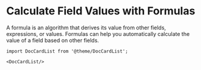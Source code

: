 # Calculate Field Values with Formulas

A formula is an algorithm that derives its value from other fields, expressions, or values. Formulas can help you automatically calculate the value of a field based on other fields.


```mdx-code-block
import DocCardList from '@theme/DocCardList';

<DocCardList/>
```

<!-- 

---
title: 通过公式计算字段值
shortTitle: 公式
description: 公式引擎可以帮助非程序员快速实现一些简单的业务逻辑，类似Excel公式，它是从其他字段、表达式或值派生其值的一种算法，可以帮助您根据其他字段自动计算一个字段的值。
---

## 什么是公式？

### 公式实例

```js
Total_Pay = 
IF(Total_Hours__c <= 40, Total_Hours__c * Hourly_Rate__c, 
40 * Hourly_Rate__c + 
(Total_Hours__c - 40) * Overtime_Rate__c)
```

### 公式中的元素

公式可以包含对字段值、运算符、函数、文字表示值或其他公式的引用。使用任意或所有这些元素构建公式。

### 文字表示值

您输入的未经计算或更改的文本字符串或数字。

例如，如果您有一个总是要乘以金额的 2% 的值，公式将会包含该金额的 2% 的文字表示值：

```javascript
ROUND((amount*0.02), 2)
```


此示例包含公式每个可能的部分：

* 一个称为 ROUND 的函数，用于返回一个数值舍入为指定小数位数的数值。
* 名为“金额”的字段引用。
* 一个运算符 \*，告诉公式生成器用文字表示值 0.02 乘以金额字段的值。
* 一个文字表示数值 0.02。对所有百分数使用小数值。要在您的公式中包括实际文本，应将其括在引号内。
* 此公式中的最后一个数字 2 是确定要返回的小数位数的 ROUND 函数所需的输入。

### 函数

函数即系统定义的公式，可能需要您的输入值，并返回一个或几个值。例如，TODAY() 不需要输入值，但会返回当前日期。TEXT(value) 函数需要您输入百分比、数字或货币并返回文本。

### 运算符

一个符号，指定要执行的计算类型或其执行顺序。例如，“+”号指定两个值应相加。左括号和右括号指定想要先计算的表达式。

### 字段引用

使用合并字段引用另一个自定义字段或标准字段的值。

合并字段的语法对于标准字段是 `field_name`，对于自定义字段是 `field_name__c`。相关对象上合并字段的语法是 `reference_to_field_name.field_name`，必要时可在您的公式中插入合并字段，并且理论上支持无限层次的扩展引用，比如三层引用写法为`reference_to1_field_name.reference_to2_field_name.field_name`。

支持引用当前登录用户相关字段，写法是以`$user`开头来表示当前登录用户的引用，并用点符号来连接后续要扩展引用的属性，比如`$user.name`表示引用当前用户的名称，`$user.organization.name`表示引用当前用户所属组织的名称。

要引用关联字段指向的记录id只要用点符号来连接`_id`即可，比如`reference_to_field_name._id`，`$user._id`。

除了可以用 `$user` 开头的表达式来引用当前登录用户信息，还可以用 `$userSession` 开头的表达式来引用当前登录用户的 UserSession，详情请参阅 [如何创建公式字段 - $userSession](#$userSession)。

### 跨对象引用

公式在服务端执行，因此可以在公式中引用当前记录相关表中的数据。

例如以下语法可以引用付款记录对应的合同记录对应的客户名称。

```js
  payment.contract.account.name
```

### 在哪些地方可以使用公式?

华炎魔方的许多地方都可以使用公式。开始使用公式之前，请了解其用法的差别。

* **批准过程：** 定义记录必须满足才能进入批准过程的条件。
* **批准步骤：** 定义记录必须满足才能进入批准步骤的条件。
* **字段默认值：** 在用户创建记录时向自定义字段应用一个值。使用公式可以定义默认值。用户可以更改默认值。默认值可以由使用您指定的值、合并字段或表达式的公式确定。
* **公式字段：** 使用您指定的值、合并字段或表达式。自动计算自定义字段的值。用户不能更改公式字段的值。
* **验证规则：** 防止用户在标准/自定义字段中输入无效值。验证规则可以基于公式，并在用户输入无效值时，向用户显示出错消息。
* **字段更新：** 自动将字段值更改为您指定的值。公式中可以包括其他值、合并字段或表达式。可以将字段更新设置为因工作流规则或批准过程而发生。
* **工作流规则：** 定义记录触发工作流规则时必须满足的条件。

| 用法 | 何时执行？ | 只读？ | 可以指定空处理？ |
|----|----|----|----|
| **批准过程** | 记录提交待批准 | 不适用 | 否 |
| **批准步骤** | 记录提交待批准 | 不适用 | 否 |
| **字段默认值** | 创建记录时 | 否 | 否 |
| **公式字段** | 记录被保存后 | 是 | 是 |
| **验证规则** | 记录被保存前 | 不适用 | 否 |
| **字段更新** | 工作流或批准过程中 | 不适用 | 否 |
| **工作流规则** | 保存记录时 | 不适用 | 否 |

### 公式返回的数据类型

公式的数据类型决定预期从公式返回的数据的类型。

* **文本：** 返回字符串。除公式输出外，若还要显示文本，请将该文本放入引号中。对文本、多行文本、网址、邮件地址和自动编号等字段使用文本数据类型。
* **布尔：** 返回 true（真） 或false（假）。该字段在记录详细信息页面和报表中显示为复选框。使用 true 作为选中值，使用 false 作为未选中值。
* **金额：**  只能输入数值内容，默认2位小数，也可以指定小数位数。
* **日期：** 返回代表日历中某一天的日期。当前日期可通过在公式中调用内部函数 TODAY() 获得。
* **日期时间：** 返回表示时间中某一时刻的数据。日期时间字段包括日期，还包括由小时、分钟和秒组成的一天中的时刻。您可以使用 NOW() 函数在公式中插入当前日期和时间。
* **数字：** 返回正负整数或小数（最多 18 位）。华炎魔方对公式字段使用四舍五入平分规则。例如，12.345 变为 12.35 和 -12.345 变为 -12.35。
* **百分比：** 返回后跟百分号的百分比格式数字（最多 18 位）。百分比数据存储为小数，值为除以 100 后得到的小数，即 90% 等于 0.90。
* **时间（暂不支持）：** 返回表示时间中某一时刻的数据，没有日期。时间字段包含小时、分钟、秒和毫秒的时间。您可以使用 TIMENOW() 函数在公式中插入当前日期。


## 如何创建公式字段

 ![](https://console.steedos.cn/api/files/images/tHr5Fzev7ykx3sAbq)

* 按照与创建自定义字段相同的方式开始构建一个公式字段，字段类型选择公式。
* 选择公式的数据类型。根据计算的输出值为您的公式选择适当的数据类型。
* 选择数值、金额或百分比数据类型的小数位数，数字长度最长为18位数。
* 如果您的公式引用任何数字、金额或百分比字段，则应选择一个选项以处理空白字段。
* 可以在公式中引用当前对象上的“相关表”或“主表/子表”字段来实现跨对象公式。
* 可以在公式中输入_id来引用当前记录的id值。
* 可以在公式中输入$user变量来引用当前登录用户的相关信息。
* 也可在描述框中输入公式字段描述，单击保存完成操作。


### 重算公式值

对于已经存在的历史记录数据，很多情况下公式字段值不会重新计算，此时您应该选择公式字段后台详细配置页面上的“重算公式值”按钮来手动重新计算该值。这些情况包括但是不限于以下情况：

* 更改公式字段定义（如小数位数，公式内容，数据类型、空白字段处理等）。
* 更改在公式内容中引用字段的相关属性，比如更改其字段类型、小数位数，更改其公式字段的数据类型、公式表达式或其他属性等。

> 在正式环境中请谨慎修改对象的某些字段属性，比如字段类型，字段公式表达式，下拉选择框可选项列表等，因为对于已经存在的历史记录数据可能不会重新触发字段值重算，对于公式字段值，只能通过手动操作这里的“重算公式值”按钮来修正历史数据。


### 使用日期和日期时间公式字段的提示

* 日期和日期时间字段不能交替使用。名称本身不能表示某个字段是日期还是日期时间。例如，创建日期和上次修改日期是日期时间字段，而上次活动日期是日期字段。使用 DATEVALUE 函数可将日期时间字段转换为日期字段。
* 将加和减运算符与日期或日期时间字段结合使用来计算持续时间。例如，从一个日期中减去另一个日期来计算两者之间相差的天数。同样，您可以从一个日期时间中减去另一个日期时间，获得以数字表示的两者之间相差的天数。
* 将加和减运算符与数字结合使用，返回其他日期或日期时间。例如，`CreatedDate + 5` 计算记录的创建日期之后五天的日期和时间。注意，表达式返回的数据类型与给定的数据类型相同；日期字段加上或减去某个数字会返回日期，日期时间字段加上或减去某个数字会返回日期时间。
* 在使用小数计算日期时，公式会忽略小数点后的所有数字。例如：
* 公式TEXT(TODAY())将返回当天的日期字符串，比如2020-09-30, TODAY是按utc时间取日期，这点跟TODAY()一样。
  * 公式TODAY() + 1将返回当天日期+1天的日期值，即可以直接用+号运行运算。
  * 公式TODAY() + 0.7将返回当天的日期值，而不是+1天的日期值，因为日期计算时小数部分会被忽略只取整数部分，公式TODAY() + 1.2将返回当天日期+1天的日期值。
  * 公式TODAY() + 1.5 + 0.5或TODAY() + 0.5 + 1.5将返回当天日期+1天，而不是+2天的日期值，因为日期计算时所有的小数都部分都会被忽略不会累加，正确的写法是用括号让数值先计算：TODAY() + (1.5 + 0.5)。
  * 公式NOW() + 1.1将返回当前时间增加1.1天后的时间值，即增加1天2小时24分（1天的0.1）。就是说时间类型是支持小数点计算的，单位是天。
  * 公式T1 - T2，如果以上两个日期时间字段值之差是 5.52，将意味着两个值分隔 5 天、12 小时（1 天的 0.5）和 28 分钟（1 天的 0.02）。
    要先计算两个小数的值，应该用括号将它们组合在一起。例如：
  * TODAY() + 0.5 + 0.5 与 TODAY() + 0 + 0 相同，即今天的日期。
  * TODAY() + (0.5+0.5) 与 TODAY() + 1 相同，即明天的日期。
    关于时区，请参考在公式中使用日期、日期时间和时间值

### 使用数字公式字段的提示

* 在公式中使用百分比字段时，使用百分比的小数形式。例如，`IF(Probability =1...)` 表示 100% 可能性，`IF(Probability =0.9...)`表示 90% 可能性。
* 在公式中将自动编号字段作为文本字段引用。
* 您的公式的输出值必须小于 18 位数。
* 公式中可以包含数字、百分比和货币的混合：`AnnualRevenue / NumberOfEmployees`。
* 公式运算时把公式引用的其他字段作为变量传入以及华炎魔方界面显示公式字段时，都会识别字段上设置的小数位数，并使用四舍五入平分规则处理公式字段值。例如，12.345 变为 12.35 和 −12.345 变为 -12.35。但是公式字段本身的输出值不受这里设置的小数位数影响，所以公式中应该使用。
* ROUND函数来处理计算结果的小数位数。
* 要视任意空白字段为零值，请选择将空白字段视为零。要将这些字段留空，请选择将空白字段视为空白，在华炎魔方低代码中该属性默认为“空白字段视为零”。


### 使用文本公式字段的提示

* 要在公式字段中插入文本，用引号将文本引起来。例如，要显示“CASE: 123”，使用本公式 `“CASE: “& CaseNumber__c.`
* 在引号或反斜线之前使用反斜线 ( \\ ) 字符，可在您的输出值中将其插入为文字值。例如，公式中的`“Trouble\ \Case \"Ticket\": ”` 会在详细信息页面显示 `Trouble\Case “Ticket”:`（暂不支持，即目前无法在公式中编写带引号或反斜线的字符串）

### 使用布尔公式字段的提示

部分函数是不支持输出boolean类型值的，已知不支持的函数有 BLANKVALUE, CASE, IF。

比如以下公式配置会报错：

```javascript
IF(location_type = 'Van', true, false)
```


应该使用`ocation_type = 'Van'`来简化该公式。

同样的，以下公式配置也会报错：

```javascript
CASE(Days_Open__c, 1,  true,false)
```


应该使用`Days_Open__c = 1`来简化该公式。


### 使用选项列表公式字段的提示

在公式中使用select字段类型时，有单选和多选两种，分别对应到公式中的单选选项列表`picklist`和多选选项列表`multipicklist`这两种数据类型，只有少量公式函数支持这两种数据类型。

#### 支持单选选项列表的函数

* ISPICKVAL: 将选项列表的值与单个值进行比较。
* CASE：将选项列表的值与多个值进行比较。
* TEXT：返回选项列表值的 API 名称，以便您可在支持文本值的函数（例如 CONTAINS）中使用对值的引用（即使显示值已更改）。
* ISBLANK：判断字段值是否为空。

#### 支持多选选项列表的函数

* INCLUDES：决定多选选项列表字段中选择的任何值是否等于您所指定的文本文字。
* ISBLANK：判断字段值是否为空。

### 跨对象公式

我们有时需要在当前对象上通过公式字段来引用其他关联对象上的字段值，这种跨越两个及以上的对象的公式我们称为跨对象公式。

可以在当前对象上配置“相关表”或“主表/子表”类型的字段来引用其他对象，跨对象公式就是通过在公式中引用当前对象上这两种字段型，然后进一步引用其关联对象上的字段来实现跨对象公式。

跨对象公式一般形如`fieldNameA.fieldNameB`，其中`fieldNameA`是当前对象上的“相关表”或“主表/子表”字段名称，`fieldNameB`是`fieldNameA`字段关联到的对象上的某个字段名称，比如联系人对象上有一个名为“所属客户”`（account）`的“主表/子表”字段，引用了对象“业务伙伴”`(accounts)`，我们可以在联系人对象定义一个公式字段来输出联系人所属客户的网址，该公式字段的公式表达式应该配置为`account.website`。

可以在跨对象公式中用点符号连接各级对象上的外键字段以形成引用链，理论上支持无限层次的引用，但是出于性能考虑请避免引用层级过多，比如上面提到的联系人对象上可以配置公式`account.created_by.name`表示输出联系人所属客户的记录创建人的名称。

需要注意的是，跨对象公式最后一个引用链不可以是外键字段，即不可以是相关表”或“主表/子表”类型的字段，比如上面提到的联系人对象上的公式如果配置为`account.created_by`是表示输出联系人的创建人，但是这是不合法的，因为`created_by`是一个外键字段，它指向了关联创建人整条记录，而不是只输出关联创建人的某个字段值，所以正确的写法是需要再向`created_by`这个外键字段进一步扩展引用其下一级对象的字段，比如上面提到的`account.created_by.name`就是一个合法的跨对象公式。

如果是想让公式输出外键字段值本身，可以在最后扩展引用下其关联对象的主键字段（即`_id`）即可，也就是把公式表达式写成`account.created_by._id`就可以输出联系人所属客户的创建人`_id`值。

### $user 

可以在公式中输入`$user` 变量来引用当前登录用户的相关信息，作为跨对象公式的一种，你也应该在其后用点符号来扩展引用链，`$user`指向的是`space_users`表而不是`users`表，所以只能从 space_users 表中外键字段开始扩展其引用链，比如`$user.organization.owner.name`，更多可扩展属性请参考 [space_users对象源码](https://github.com/steedos/steedos-platform/blob/master/packages/standard-objects/space_users.object.yml)。

### $userSession

在公式中输入`$userSession` 变量是引用当前登录用户信息的另一种方式，与 `$user` 变量不同，它是一个指向 userSession 的变量，而 `$user` 是一个指向`space_users`表的跨对象公式。

比如`$userSession.roles`可以获取当前用户所属权限集，`$userSession.is_space_admin`可以获取当前用户是否是工作区管理员。

### 关于公式级联触发的提示

* 在一个公式字段A被另一个公式字段B引用的情况下，当某种原因触发字段A更新重算后，会级联触发公式字段B也更新重算。
* 当多个公式字段之间存在多层级联引用的情况下，其中一个字段被触发更新重算的话，会逐层触发级联更新重算。
* 如果累计汇总字段汇总的是一个公式字段，那么当公式字段值变更时，会触发该汇总字段重新汇总更新值。
* 如果累计汇总字段被一个公式字段引用，那么当汇总字段被更新时，也会触发该公式字段更新重算。

```yaml
公式字段之间如果出现循环引用的话，华炎魔方是能智能识别并阻止相关字段配置生效的。
```

## 累计汇总计算

累计汇总字段会自动计算相关记录中的值。您可以创建累计汇总字段，使其值基于主表/子表关系中某个子表的字段值汇总，并在主记录中显示该汇总结果。子表记录必须通过主表/子表直接与主记录相关。例如，您要在客户的发票相关列表中显示所有相关发票自定义对象记录的发票总金额。您可在名为“发票总金额”的自定义金额字段中定义这一汇总信息。

可以使用累计汇总字段执行不同类型的汇总计算。比如可以计算与主记录相关的子记录的数量，也可以计算子记录中字段的总和、最小值或最大值。

 ![](https://console.steedos.cn/api/files/images/wFpwd8HRYZKQBugrQ)

### 创建累计汇总字段

在对象（位于主表/子表的主侧）上定义累计汇总字段。

如果关系已经不存在，请首先在子表侧创建一个主对象与子对象之间的主表/子表关系，用于表示正在汇总的记录的值与被汇总的记录之间的关系。

在您希望显示累计汇总字段值的对象上新建字段。 汇总字段汇总了相关对象上的记录中的值，因此该对象（您在上面创建了该字段）应位于主表/子表关系的主侧。

 ![](https://console.steedos.cn/api/files/images/ocCQZG5J7Ev68wRtj)

* **所属对象**：即主表/子表关系中的主对象。
* **显示名称**：希望该汇总字段显示的名称。
* **字段名**：该字段的唯一性api名称。
* **字段类型**：请选择“累计汇总”。
* **默认值**：因为字段值是计算得出的，所以默认值在此处无效。
* **字段分组**：希望该字段显示在哪个分组上。
* **精度**：数值字段的精度。
* **小数位数**：希望该汇总结果保留的小数位数。
* **要汇总的对象**：选择主表/子表关系中子表上的对象，该对象包含您要汇总的记录。
* **汇总类型：**
  * **COUNT**：汇总子表一共有多少条记录，返回记录总条数。
  * **SUM**：对在“要聚合的字段”选项中选择的字段的值进行累加汇总。仅数字、金额和百分比字段类型可用。
  * **AVG**：对在“要聚合的字段”选项中选择的字段的值进行总和平均值计算。仅数字、金额和百分比字段类型可用。
  * **MIN**：对在“要聚合的字段”选项中选择的字段的值进行大小比较并取出最小值。仅数字、金额、百分比、日期和日期时间字段可用。
  * **MAX**：对在“要聚合的字段”选项中选择的字段的值进行大小比较并取出最大值。仅数字、金额、百分比、日期和日期时间字段可用。
* **要聚合的字段**：请选择子表上的某个字段，这个字段就是要进行SUM/AVG/MIN/MAX进行聚合计算的字段。对于除COUNT外的其他汇总类型，此项必填，反之不需要填写该字段。
* **过滤条件**：如果要在汇总计算时，只包含特定的记录组，请在过滤条件中输入筛选条件，比如只汇总2021年1月1号早上8点前创建的记录。
* **其他**：勾选上需启用的功能开关等，单击保存结束操作。

#### 汇总时过滤条件

如果要在汇总计算时，只包含特定的记录组，可以在过滤条件中输入对应的筛选条件。

 ![](https://console.steedos.cn/api/files/images/ZyC33ihKCtojL3S8y)

* 这些过滤条件过滤的是子表记录而不是主表记录。
* 字段输入框中列出的是子表对象中可用于过滤的字段名称供选择。
* 运算符输入框中列出的是基于左侧选中字段的字段类型所支持的过滤条件运算符，比如字符类型的字段有“包含”运算符，而金额类型没有。
* 值是一个纯文本输入框，当左侧字段类型不同时，请按不同的输入规范输入文本字符：
  * **数值、金额、百分比**：请输入合法的数值，比如1.2,3000。
  * **布尔**：请输入`"true", "True", "TRUE", "1"`表示真，或输入`"false", "False", "FALSE", "0"`表示假。
  * **日期**：请输入类似`2020-02-12`格式的值，它表示的值是`2020-02-12T00:00:00.000Z`，即这里转换为按utc的0点时间值来过滤。
  * **日期时间**：请输入类似`2020-02-12 12:00`格式的值，它表示的值是`2020-02-12T04:00:00.000Z`，即这里会按当前时区转换为utc时区下的时间值来过滤。
  * **相关表**：请输入记录的_id值，比如`rbNxQ3mK6CFs8LWbr`要表示要引用记录的ID值。
  * **主表/子表**：同相关表。
  * **其他**：按文本值过滤。
* 可以输入多个过滤条件，最终会按AND逻辑连接输出这些条件，不支持按OR或更复杂的逻辑过滤。

#### 批量重算汇总值

对于已经存在的历史记录数据，很多情况下累计汇总字段值不会重新计算，此时您应该选择累计汇总字段后台详细配置页面上的“批量重算汇总值”按钮来手动重新计算该值。这些情况包括但是不限于以下情况：

* 更改累计汇总定义（如对象、要聚合的字段、汇总类型、过滤条件等）。
* 更改在累计汇总字段“要聚合的字段”中引用字段的相关属性，比如更改其字段类型，更改其公式字段的表达式等。

> 在正式环境中请谨慎修改对象的某些字段属性，比如字段类型，字段公式表达式，下拉选择框可选项列表等，因为对于已经存在的历史记录数据可能不会重新触发字段值重算，对于累计汇总字段值，只能通过手动操作这里的“批量重算汇总值”按钮来修正历史数据。

#### 实施提示

* 可在所有具有主表/子表关系的主侧对象上创建累计汇总字段，无论两侧对象是标准对象还是自定义对象。
* 当某个对象上无法创建累计汇总字段时，请先在该对象的子表上创建主表/子表关系。
* 累计汇总字段中能够计算的字段类型取决于汇总类型及其要聚合的字段的字段类型。例如：
  * 当选择 SUM 或 AVG 作为累计类型时，数字、金额和百分比字段均可用。
  * 当选择 MIN 或 MAX 作为累计类型时，数字、金额、百分比、日期和日期时间字段均可用。
  * 当选择COUNT作为累计类型时，将直接汇总子表记录条数总合而与子表的字段无关，不需要选择“要聚合的字段”。
* 有时，您无法更改您在累计汇总字段中引用字段的字段类型，这是因为累计汇总字段中能够计算的字段类型依赖于要聚合的字段的字段类型，华炎魔方暂时未处理此类逻辑校验，请谨慎随意变更正式环境中的字段类型。
* 在对象上创建了累计汇总字段后，不能将该汇总字段依赖的子表对象中的主表/子表类型字段的字段类型变更为相关表或其他字段类型，华炎魔方暂时未处理此类逻辑校验，请谨慎随意变更正式环境中的字段类型。
* 累计汇总字段可以引用公式字段，即“要聚合的字段”可以选择公式字段类型的字段，当公式值变更后会触发累计汇总字段重新汇总计算并更新字段值。
* 公式字段中也可以引用累计汇总字段，当累计汇总字段值变更时会重新触发相关公式字段重算其字段值。
* 就目前来说，累计汇总字段中引用了包含派生即时值的跨对象字段引用或函数（如 NOW 或 TODAY的）公式字段时，华炎魔方按普通公式的方式处理，不加以区别对待，但是您不应该这么配置，这不只是实际需求中不应该有这种逻辑，更是因为这种配置会带来性能方面的极大损耗。
* 就目前来说，累计汇总字段值变更时，不会重新触发引用了该汇总字段的工作流规则、验证规则或其他自动规则中的公式计算。
* 在正式环境中请谨慎修改对象的某些字段属性，比如字段类型，字段公式表达式，因为对于已经存在的历史记录数据可能不会重新触发字段值重算。
* 计算累计汇总字段值可能需要 30 分钟或以下，取决于受影响的记录的数量和其他因素。
* 如果验证规则中引用了累计汇总字段，当汇总字段值在变更时也不会触发执行验证规则，比如主记录有一个验证规则，要求累计汇总字段值必须小于100。如果用户对相关子记录的更改将输入超过 100 的值，希望用户无法保存该子表记录，实际上子记录变更时主记录的验证规则是不会被触发的，要实现这个需求，通常的做法是把验证规则配置在子表而不是主表中，类似：`lookup_mater_object_field.summary_value + current_value >= 100。`

#### 最佳实践

* 如果不想让用户看见累计汇总字段计算值，可以将字段设置为隐藏字段。详细记录上用户不能看见的字段仍然会在累计汇总字段中被计算。
* 如果具有验证规则，请考虑它们将如何影响累计汇总字段。子表记录中的值发生变更时，主表记录的累计汇总字段的值也会发生变更。所以保存主表/子表记录时会显示一个验证错误。
* 请注意从子表字段引用主表累计汇总字段与从主表字段引用自身的累计汇总字段是有区别的。从子记录引用的累计汇总字段可能拥有过时值，因为子记录保存时父记录尚未更新。但是，从父级记录中引用累计汇总字段的话，虽然累计汇总字段将始终拥有最新的更新值，但是子记录变更时主记录的验证规则是不会被触发的。
* 创建累计汇总字段之前，请规划其实施。一旦创建，就不能更改所选详细对象，也不能删除累计汇总定义中引用的任何字段。
* 创建累计汇总字段之前，请规划其实施。特别是在生产环境中，一旦产生有价值的历史数据，再修改对象的某些字段属性，比如字段类型，字段公式表达式的话，就需要手动执行 `批量重算汇总值` 来修正历史数据，这将增加不确认性风险。
* 累计汇总字段中不允许自动派生字段，如当前日期或当前用户。禁止字段包含可动态派生值的函数（如 DATEVALUE、NOW 和 TODAY）的公式字段。累计汇总字段中也不允许包含相关对象合并字段的公式字段。
* 应该适当配置 字段索引 以提升数据查询速度，这样可以明显提高累计汇总功能的整体性能。

## 在公式中使用日期、日期时间和时间值

日期使用了两种数据类型：日期和日期时间。数据类型时间不包括日期值，例如工作时间。处理日期时使用的大部分值都是日期数据类型，存储年、月和日。CreatedDate 等一些字段是日期时间字段，意味着它们不仅存储日期值，而且还存储时间值（以 GMT 存储，但以用户的时区显示）。当在记录详细信息页面查看时，日期、日期时间和时间字段以用户的区域设置格式化。时间值的精度以毫秒为单位。日期时间值的精度以秒为单位。

您可在日期、日期时间和时间值上使用加和减等运算符，以计算未来日期或两个日期或时间之间的已过去的时间。例如，如果您将一个日期减去另一个日期，由此得出的值将是两个初始值之差（天）（数字数据类型）。两个日期时间值之间的同一操作将返回十进制值，表示天、小时和分钟数之差。两个时间值的相同操作会返回毫秒。

例如，如果两个日期时间值之差是 5.52，这意味着两个值分隔 5 天、12 小时（1 天的 0.5）和 28 分钟（1 天的 0.02）。您还可以添加数字值到日期和日期时间。例如，操作 `TODAY() + 3` 将返回今天日期后的三天。

在整个示例中，使用了变量日期和日期时间以代替实际日期和日期时间字段或值。

### today()、now() 和 timenow()

* TODAY() 函数以日期数据类别返回当前日、月和年。对于希望了解自上一天过去的天数、未来某些天数中的日期或仅仅希望显示当前日期的公式，本函数非常有用。
* NOW() 函数返回当前时刻的日期时间值。当关心当天的特定时间以及日期时，这将非常有用。
* TIMENOW() 函数会返回 GMT 的值，并表示不带日期的当前时间。如果您需要当前小时、分钟、秒或毫秒，使用此函数，而不是 NOW() 函数。此值对跟踪时间（例如轮班或经过时间）有用。

### date()函数

DATE() 函数返回日期值，给定年、月和日。数字 Y/M/D 值和 YEAR()、MONTH() 和 DAY() 函数是 DATE() 的有效参数。例如，`DATE( 2013, 6, 1 )` 返回2013 年 6 月 1 日。同样，`DATE( YEAR( TODAY() ), MONTH( TODAY() ) + 3, 1)` 返回当年今天起三个月的第一天的日期值，假定该日期有效（例如，月份在 1 和 12 之间）。

如果输入的 Y/M/D 值导致无效的日期，DATE() 函数并不会报错，而是会返回一个可能错误的值，比如非闰年的DATE(2021,2,29)将返回2021-03-01，DATE(2021,121,29)将返回2031-01-29，因此错误检查是使用日期值的重要部分。您可在示例日期格式中阅读有关处理无效日期的方法。

### 在日期时间和日期之间转换

日期和日期时间是不可交换的数据类型，因此在日期和日期时间值之间执行操作时，您需要转换这些值，使它们具有相同的类型。一些函数（如 `YEAR()`、`MONTH()` 和 `DAY()`）还仅适用于日期值，因此必须首先转换日期时间值。

使用 `DATEVALUE( datetime )` 函数返回日期时间的日期值。例如，要从日期时间获取年，使用 `YEAR( DATEVALUE( datetime ) )`。

您可以使用 `DATETIMEVALUE( TEXT(date) )` 函数将日期值按GMT时区转换为日期时间。时间将设置为格林威治标准时间 (GMT) ，然后显示时会按用户所有时区显示。对于北京时间，`DATETIMEVALUE( TEXT(TODAY()) )` 将返回当天的utc0点，华炎魔方界面上将显示为当天的上午8:00而不是当天的 00:00。

### 在日期时间和时间之间转换

TIMEVALUE() 函数返回的时间数据类型值的格式为 24 小时制的`“HH:MM:SS.MS”(hours:minutes:seconds.milliseconds)`数字 H/M/S/MS 值和 HOUR()、MINUTE()、SECOND() 和 MILLISECOND() 函数是 TIMEVALUE() 的有效参数。

使用 TIMEVALUE(text) 函数，把文本值、文本类型合并字段或表达式转换为时间类型。例如，使用 `TIMEVALUE(LPAD(TEXT(HOUR(ClosedDate)), 2, "0") & ":" & LPAD(TEXT(MINUTE(ClosedDate)), 2, "0") & ":" & LPAD(TEXT(SECOND(ClosedDate)), 2, "0") & "." & LPAD(TEXT(MILLISECOND(ClosedDate)), 3, "0"))` 从 ClosedDate 日期时间值中提取时间。

### 在日期和文本之间转换

如果希望将日期作为字符串一部分包含，在 TEXT() 函数中包含日期值以转换为文本。例如，如果希望将今天的日期转换为文本，使用： `"Today's date is " & TEXT( TODAY() )`

这将以格式“YYYY-MM-DD”而不是取决于区域设置的格式返回日期。先从日期中提取日、月、年，然后按所需格式重新组合，即可更改公式。例如： `"Today's date is " & TEXT( MONTH( date ) ) & "/" & TEXT( DAY( date ) ) & "/" & TEXT( YEAR( date ) )`

您还可以将文本转换为日期，以便将字符串值与您的其他日期字段和公式一起使用。您将希望文本的格式为“YYYY-MM-DD”。使用本公式以返回日期值： `DATEVALUE( "YYYY-MM-DD" )`

### 在日期时间和文本之间转换

您可使用 TEXT() 函数在字符串包含日期时间值，但需要小心时区。例如，考虑本公式： `"The current date and time is " & TEXT( NOW() )`

在本公式中，NOW() 偏移到 GMT。通常，NOW() 将在查看时转换成用户的时区，但由于被转换为文本，因此转换不会发生。因此，如果您在 8 月 1 日北京时间 (GMT-10) 下午6点 执行本公式，结果是“The current date and time is 2021-08-01 10:00:00Z”。

当将日期时间转换为文本时，将在最后包含“Z”以表示 GMT。

要将字符串转换为日期时间值，使用 DATETIMEVALUE() 将以“YYYY-MM-DD HH:MM:SS”的格式传输字符串。本方法将返回 GMT 的日期时间值。

### 在时间和文本之间转换

如果您想要将时间作为字符串的一部分包含，在 TEXT() 函数中封装时间值，以将其转换为文本。例如，如果您想要将当前时间返回为文本，使用： `"The time is " & TEXT( TIMENOW() )` 此函数会返回格式为“HH:MM:SS.MS”的时间。

您也可以将文本转换为时间数据类型，以便将字符串值与其他时间字段和公式一起使用。按 24 小时制将文本格式化为“HH:MM:SS.MS”。使用 TIMEVALUE() 函数： `TIMEVALUE("17:30:45.125")`

### 有关日期时间和时区的备注

日期和日期时间值以 GMT 存储。保存好记录后，字段值存储为 GMT时区下的值，然后在记录详细信息页面显示时以查看者的时区显示。不会因日期转换而造成问题，因为转换日期时间为日期会得到相同的日期值。

然而，当使用日期时间值时，转换始终以 GMT 而不是用户的时区完成。如果在两个日期时间字段之前比较不会有时区问题，因为这两个字段都在同一时区。然而，当计算中的一个值从文本或日期值转换为日期时间值时，结果将不同。

让我们假定北京用户在名为 Date_Time_c 的自定义日期时间字段输入 2020 年 8 月 2 日 9点的值。该值被存储为 2020-08-02 01:00:00Z，因为存在 GMT+8的时区差。在北京时间 8 月 2 日21:00，用户编辑记录时运行以下公式字段： `Date_Time_c - NOW()` 在计算中，NOW() 是 2020-08-02 13:00:00Z，然后从 2020-08-02 01:00:00Z 相减会返回 -0.5（-12 小时）的预期结果。

假定不使用 NOW()，公式将转换字符串“2020-08-02 21:00:00”为日期时间值： `Date_Time_c - DATETIMEVALUE( "2020-08-02 21:00:00")` 在这种情况下，DATETIMEVALUE( "2020-08-02 21:00:00")是 2020-08-02 21:00:00Z，最后运算结果会返回-0.8333333333333334（-20小时），与之前的-12小时不同。

假定当前时间还是北京时间2020年11月10日21点，即2020-11-10T13:00:00Z，把上面的NOW换为当天日期函数TODAY： `TODAY() - DATEVALUE("2020-11-10T19:00:00Z")` 运算结果为0，因为减号左右两侧都是北京时间11月10号，但是如果假定当前时间为北京时间2020年11月10日早上7点的话，因为北京时间时区差8小时，TODAY()将输出为2020-11-09号，两者相减将得到-1（-24小时）。

无法在公式中确定用户的时区。如果您的所有用户都在同一时区，则可以通过加或减用户的时区和 GMT 之间的时差以调整时区差别为您的已转换值。然而，由于时区会受夏令时的影响，同时每年的 DST 开始和结束日期都不同，因此很难在公式中管理。 -->
